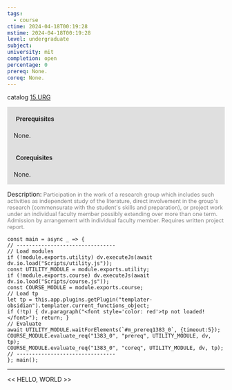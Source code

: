 ```yaml
---
tags:
  - course
ctime: 2024-04-18T00:19:28
mstime: 2024-04-18T00:19:28
level: undergraduate
subject: 
university: mit
completion: open
percentage: 0
prereq: None.
coreq: None.
---
```


catalog [15.URG](http://student.mit.edu/catalog/m15c.html#15.URG)

<span style="display: block; padding: 15px; background-color: rgb(100, 100, 100, 0.2);"><font id="m_prereq1383_0" style="display: block; font-family: Arial, sans-serif; font-weight: bold; padding: 5px">Prerequisites</font><br><span id="prereq1383_0">None.</span></span>
<span style="display: block; padding: 15px; background-color: rgb(100, 100, 100, 0.2);"><font id="m_coreq1383_0" style="display: block; font-family: Arial, sans-serif; font-weight: bold; padding: 5px">Corequisites</font><br><span id="coreq1383_0">None.</span></span>

<font style="">Description:</font>
<font style="color: grey; font-size: 0.8rem;">Participation in the work of a research group which includes such activities as independent study of the literature, direct involvement in the group's research (commensurate with the student's skills and preparation), or project work under an individual faculty member possibly extending over more than one term. Admission by arrangement with individual faculty member. Requires written project report.</font>

```dataviewjs
const main = async _ => {
// --------------------------------
// Load modules
if (!module.exports.utility) dv.executeJs(await dv.io.load("Scripts/utility.js"));
const UTILITY_MODULE = module.exports.utility;
if (!module.exports.course) dv.executeJs(await dv.io.load("Scripts/course.js"));
const COURSE_MODULE = module.exports.course;
// Load tp
let tp = this.app.plugins.getPlugin("templater-obsidian").templater.current_functions_object;
if (!tp) { dv.paragraph("<font style='color: red'>tp not loaded!</font>"); return; }
// Evaluate
await UTILITY_MODULE.waitForElements(`#m_prereq1383_0`, {timeout:5});
COURSE_MODULE.evaluate_req("1383_0", "prereq", UTILITY_MODULE, dv, tp);
COURSE_MODULE.evaluate_req("1383_0", "coreq", UTILITY_MODULE, dv, tp);
// --------------------------------
}; main();
```

---

<< HELLO, WORLD >>
